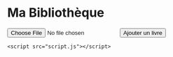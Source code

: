 <!DOCTYPE html>
<html lang="fr">
<head>
    <meta charset="UTF-8">
    <meta name="viewport" content="width=device-width, initial-scale=1.0">
    <link rel="stylesheet" href="style.css">
    <title>Gestion de Bibliothèque</title>
</head>
<body>
    <h1>Ma Bibliothèque</h1>
    <input type="file" id="bookImage" accept="image/*">
    <button onclick="uploadBook()">Ajouter un livre</button>
    <div id="bookList"></div>

    <script src="script.js"></script>
</body>
</html>
